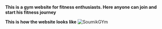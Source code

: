 **This is a gym website for fitness enthusiasts. Here anyone can join and start his fitness journey**

**This is how the website looks like**
![SoumikGYm](https://github.com/SoumikMondal01/SoumikGYM/assets/92713685/10029a43-3140-4c51-b2fe-796f21aaff1a)

